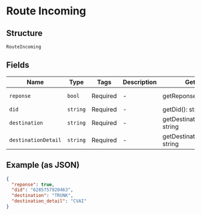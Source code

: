 
# Route Incoming

## Structure

`RouteIncoming`

## Fields

| Name | Type | Tags | Description | Getter | Setter |
|  --- | --- | --- | --- | --- | --- |
| `reponse` | `bool` | Required | - | getReponse(): bool | setReponse(bool reponse): void |
| `did` | `string` | Required | - | getDid(): string | setDid(string did): void |
| `destination` | `string` | Required | - | getDestination(): string | setDestination(string destination): void |
| `destinationDetail` | `string` | Required | - | getDestinationDetail(): string | setDestinationDetail(string destinationDetail): void |

## Example (as JSON)

```json
{
  "reponse": true,
  "did": "6285757920463",
  "destination": "TRUNK",
  "destination_detail": "CVAI"
}
```

